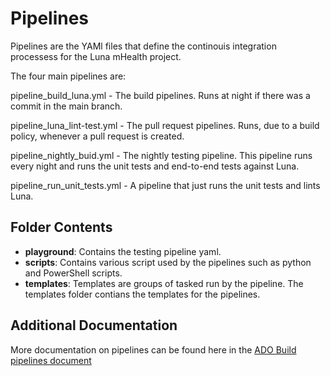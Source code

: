 # Pipelines

Pipelines are the YAMl files that define the continouis integration processess for the Luna mHealth project.

The four main pipelines are:

pipeline_build_luna.yml - The build pipelines. Runs at night if there was a commit in the main branch.

pipeline_luna_lint-test.yml - The pull request pipelines. Runs, due to a build policy, whenever a pull request is created.

pipeline_nightly_buid.yml - The nightly testing pipeline. This pipeline runs every night and runs the unit tests and end-to-end tests against Luna.

pipeline_run_unit_tests.yml - A pipeline that just runs the unit tests and lints Luna.

## Folder Contents

- **playground**: Contains the testing pipeline yaml. 
- **scripts**: Contains various script used by the pipelines such as python and PowerShell scripts. 
- **templates**: Templates are groups of tasked run by the pipeline. The templates folder contians the templates for the pipelines.


## Additional Documentation

More documentation on pipelines can be found here in the [ADO Build pipelines document](https://docs.google.com/document/d/14i34RJYrWRlDUDMFsVYQ8nDoLo9Qan4OrPh_OlAHvhg/edit?tab=t.0#heading=h.z3905hbxo73p)

